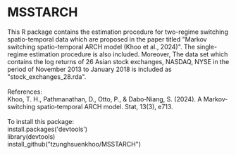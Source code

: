 # MSSTARCH
This R package contains the estimation procedure for two-regime switching spatio-temporal data which are proposed in the paper titled
"Markov switching spatio-temporal ARCH model (Khoo et al., 2024)". The single-regime estimation procedure is also included. Moreover,
The data set which contains the log returns of 26 Asian stock exchanges, NASDAQ, NYSE in the period of November 2013 to January 2018 is 
included as "stock_exchanges_28.rda".
<br /> 
<br /> 
References:
<br /> 
Khoo, T. H., Pathmanathan, D., Otto, P., & Dabo‐Niang, S. (2024). A Markov‐switching spatio‐temporal ARCH model. Stat, 13(3), e713.
<br /> 
<br /> 
To install this package: <br /> 
install.packages('devtools') <br /> 
library(devtools) <br /> 
install_github("tzunghsuenkhoo/MSSTARCH")
